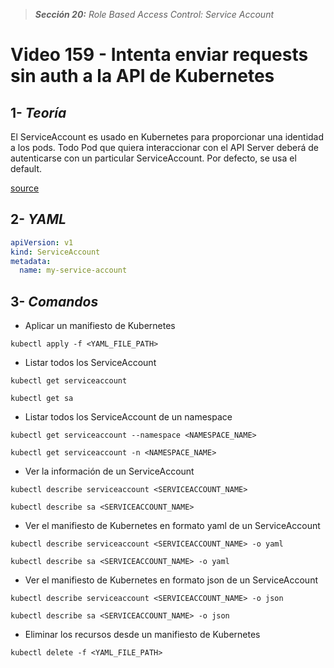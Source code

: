> _**Sección 20:** Role Based Access Control: Service Account_

# Video 159 - Intenta enviar requests sin auth a la API de Kubernetes

## 1- _Teoría_

El ServiceAccount es usado en Kubernetes para proporcionar una identidad a los pods. Todo Pod que quiera interaccionar con el API Server deberá de autenticarse con un particular ServiceAccount. Por defecto, se usa el default.

[source](https://kubernetes.io/docs/tasks/configure-pod-container/configure-service-account/)

## 2- _YAML_

```yaml
apiVersion: v1
kind: ServiceAccount
metadata:
  name: my-service-account
```

## 3- _Comandos_

- Aplicar un manifiesto de Kubernetes

```shell
kubectl apply -f <YAML_FILE_PATH>
```

- Listar todos los ServiceAccount

```shell
kubectl get serviceaccount
```

```shell
kubectl get sa
```

- Listar todos los ServiceAccount de un namespace

```shell
kubectl get serviceaccount --namespace <NAMESPACE_NAME>
```

```shell
kubectl get serviceaccount -n <NAMESPACE_NAME>
```

- Ver la información de un ServiceAccount

```shell
kubectl describe serviceaccount <SERVICEACCOUNT_NAME>
```

```shell
kubectl describe sa <SERVICEACCOUNT_NAME>
```

- Ver el manifiesto de Kubernetes en formato yaml de un ServiceAccount

```shell
kubectl describe serviceaccount <SERVICEACCOUNT_NAME> -o yaml
```

```shell
kubectl describe sa <SERVICEACCOUNT_NAME> -o yaml
```

- Ver el manifiesto de Kubernetes en formato json de un ServiceAccount

```shell
kubectl describe serviceaccount <SERVICEACCOUNT_NAME> -o json
```

```shell
kubectl describe sa <SERVICEACCOUNT_NAME> -o json
```

- Eliminar los recursos desde un manifiesto de Kubernetes

```shell
kubectl delete -f <YAML_FILE_PATH>
```